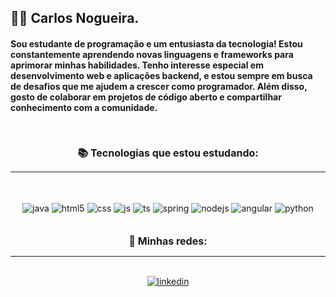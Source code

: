 ## 👨‍💻 Carlos Nogueira.

<!-- Introdução -->
#### Sou estudante de programação e um entusiasta da tecnologia! Estou constantemente aprendendo novas linguagens e frameworks para aprimorar minhas habilidades. Tenho interesse especial em desenvolvimento web e aplicações backend, e estou sempre em busca de desafios que me ajudem a crescer como programador. Além disso, gosto de colaborar em projetos de código aberto e compartilhar conhecimento com a comunidade.

<br>
<!-- Itecnologias-->
<div style="display: inline_block" align="center"><br/>
<span style="font-size: 16px; font-weight: bold;">📚 Tecnologias que estou estudando: </span>
<hr>
<br>
<br>
<img align="center" alt="java" src="https://img.shields.io/badge/Java-ED8B00?style=for-the-badge&logo=openjdk&logoColor=white" />
<img align="center" alt="html5" src="https://img.shields.io/badge/HTML5-E34F26?style=for-the-badge&logo=html5&logoColor=white" />
<img align="center" alt="css" src="https://img.shields.io/badge/CSS-239120?&style=for-the-badge&logo=css3&logoColor=white" />
<img align="center" alt="js" src="https://img.shields.io/badge/JavaScript-323330?style=for-the-badge&logo=javascript&logoColor=F7DF1E" />
<img align="center" alt="ts" src="https://img.shields.io/badge/TypeScript-007ACC?style=for-the-badge&logo=typescript&logoColor=white" />
<img align="center" alt="spring" src="https://img.shields.io/badge/Spring-6DB33F?style=for-the-badge&logo=spring&logoColor=white"/>
<img align="center" alt="nodejs" src="https://img.shields.io/badge/Node.js-43853D?style=for-the-badge&logo=node.js&logoColor=white" />
<img align="center" alt="angular" src="https://img.shields.io/badge/Angular-DD0031?style=for-the-badge&logo=angular&logoColor=white" />
<img align="center" alt="python" src="https://img.shields.io/badge/Python-3776AB?style=for-the-badge&logo=python&logoColor=white" />
</div>
<br/>

<!-- Minhas redes -->
<div style="display: inline_block " align="center"><br/>
<span style="font-size: 16px; font-weight: bold;">🤝 Minhas redes: </span>
<hr>
<br>
<a href="https://www.linkedin.com/in/carlos-nogueira-2911b51b0?utm_source=share&utm_campaign=share_via&utm_content=profile&utm_medium=android_app">
<img align="center" alt="linkedin" src="https://img.shields.io/badge/LinkedIn-0077B5?style=for-the-badge&logo=linkedin&logoColor=white">
</a>
</div>
